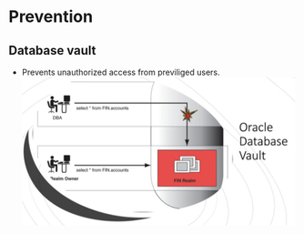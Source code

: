 # Prevention

##  Database vault
- Prevents unauthorized access from previliged users.
![Prevents unauthorized access from previleged user](dv1.jpg)
